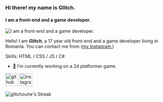 ### Hi there! my name is Glitch.
#### I am a front-end and a game developer.
![I am a front-end and a game developer.](https://cdn.discordapp.com/attachments/731537919860539432/1247962198358102016/image.png?ex=6661eede&is=66609d5e&hm=1f0b97b9aef0b5851e738a8e89b671ab68d5259361b473dddaf237db931de638&)


Hello! I am ***Glitch***, a 17 year old front-end and a game developer living in Romania. You can contact me from ([my Instagram.](https://instagram.com/glitchoutw))

Skills: HTML / CSS / JS / C#

- 🔭 I’m currently working on a 2d platformer game. 


[<img src='https://cdn.jsdelivr.net/npm/simple-icons@3.0.1/icons/github.svg' alt='github' height='40'>](https://github.com/glitchoutw)  [<img src='https://cdn.jsdelivr.net/npm/simple-icons@3.0.1/icons/instagram.svg' alt='instagram' height='40'>](https://www.instagram.com/glitchoutw/)  


![glitchoutw's Streak](https://github-readme-streak-stats.herokuapp.com/?user=glitchoutw&theme=onedark&hide_border=false)
